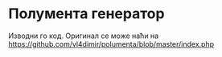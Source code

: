 Полумента генератор
===================

Изводни го код. Оригинал се може наћи на https://github.com/vl4dimir/polumenta/blob/master/index.php

